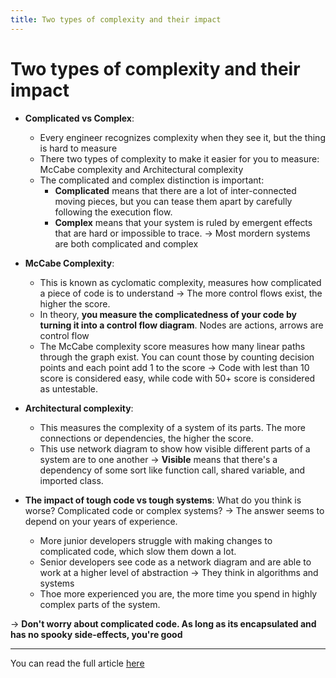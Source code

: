 ```yaml
---
title: Two types of complexity and their impact
---
```


# Two types of complexity and their impact

- <b>Complicated vs Complex</b>:
    - Every engineer recognizes complexity when they see it, but the thing is hard to measure
    - There two types of complexity to make it easier for you to measure: McCabe complexity and Architectural complexity
    - The complicated and complex distinction is important:
        - <b>Complicated</b> means that there are a lot of inter-connected moving pieces, but you can tease them apart by carefully following the execution flow.
        - <b>Complex</b> means that your system is ruled by emergent effects that are hard or impossible to trace.
&rarr; Most mordern systems are both complicated and complex

- <b>McCabe Complexity</b>:
    - This is known as cyclomatic complexity, measures how complicated a piece of code is to understand &rarr; The more control flows exist, the higher the score.
    - In theory, <b>you measure the complicatedness of your code by turning it into a control flow diagram</b>. Nodes are actions, arrows are control flow
    - The McCabe complexity score measures how many linear paths through the graph exist. You can count those by counting decision points and each point add 1 to the score
    &rarr; Code with lest than 10 score is considered easy, while code with 50+ score is considered as untestable.

- <b>Architectural complexity</b>:
    - This measures the complexity of a system of its parts. The more connections or dependencies, the higher the score.
    - This use network diagram to show how visible different parts of a system are to one another &rarr; <b>Visible</b> means that there's a dependency of some sort like function call, shared variable, and imported class. 

- <b>The impact of tough code vs tough systems</b>: What do you think is worse? Complicated code or complex systems? &rarr; The answer seems to depend on your years of experience.
    - More junior developers struggle with making changes to complicated code, which slow them down a lot.
    - Senior developers see code as a network diagram and are able to work at a higher level of abstraction &rarr; They think in algorithms and systems
    - Thoe more experienced you are, the more time you spend in highly complex parts of the system.

&rarr; <b>Don't worry about complicated code. As long as its encapsulated and has no spooky side-effects, you're good</b>

---

You can read the full article [here](https://swizec.com/blog/two-types-of-complexity-and-their-impact/)